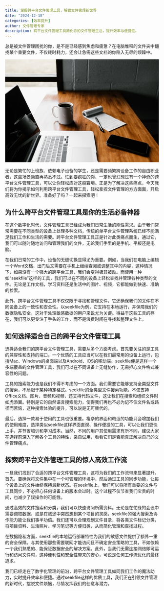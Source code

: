 ```yaml
---
title: 掌握跨平台文件管理工具，解锁文件管理新世界
date: "2024-12-18"
categories: [效率提升]
author: 文件管理专家
description: 跨平台文件管理工具简化你的文件管理生活，提升效率与便捷性。
---
```


总是被文件管理困扰的你，是不是已经感到焦虑和疲惫？在电脑堆积的文件夹中翻找某个重要文件，不仅耗时耗力，还会让急需这些文档的你陷入无尽的烦躁中。

![](thumbnail.jpg)

无论是繁忙的上班族、依赖电子设备的学生，还是需要频繁跨设备工作的自由职业者，这些场景简直再熟悉不过。忙到要疯狂的你，一定也曾幻想过有一个神奇的跨平台文件管理工具，可以让你轻松应对这般窘境。正是为了解决这些痛点，今天我们将为你揭示如何利用跨平台文件管理工具，轻松拿捏文件管理的方方面面，开启高效无忧的新世界。准备好了吗？一起来探索吧！

## 为什么跨平台文件管理工具是你的生活必备神器

在这个数字化时代，文件管理工具已经成为我们日常生活的刚性需求。由于我们常常需要在不同类型的设备上处理多种文档，传统的单平台文件管理系统已经不能满足我们工作和生活的需要。跨平台文件管理工具正是针对此类痛点而生，通过它，我们可以随时随地访问和管理我们的文件，无论我们手里的是手机、平板还是电脑。

在我们日常的工作中，设备的无缝切换显得尤为重要。例如，当我们在电脑上编辑一个Word文档，出门后又需要在手机上继续查阅或调整其中的内容，这种情况下，如果没有一个强大的跨平台工具，我们会变得极其被动。而使用一种如“seekfile”这样的工具，我们可以在不同的设备上轻松查找并管理各种类型的文件。无论是工作文档，学习资料还是生活中的图片、视频，它都能做到快速、准确的检索。

此外，跨平台文件管理工具不仅仅限于寻找和管理文件，它还确保我们的文件在不同设备上的一致性和安全性。以seekfile为例，它支持在本地运行，并保障我们的数据隐私安全，这对于处理敏感数据的用户来说尤为关键。得益于这些工具的存在，我们可以更专注于手头的工作，而不是浪费时间在寻找和整理文件上。

## 如何选择适合自己的跨平台文件管理工具

选择适合我们的跨平台文件管理工具，需要从多个方面考虑。首先要关注的是工具的兼容性和支持的端口。一个优质的工具应当可以在我们最常用的设备上运行，包括Mac、Windows的桌面端以及Android、iOS的移动端。seekfile便是这样一个多端覆盖的文件管理工具，我们可以在不同设备上无缝协作，无需担心文件格式兼容性的问题。

工具的搜索能力也是我们不得不考虑的一个方面。我们需要它能够支持全类型文件的搜索，不局限于某种特定格式。seekfile的全类型文件搜索功能，不仅支持Office文档、图片、音频和视频，还支持代码文件，这让我们在搜索和组织文件时如虎添翼。特别是它的自然语言搜索能力，使得我们再也不必为记不住文件名或路径而苦恼，这种搜索体验的提升，可以说是无可替代的。

最后，选择一款易于使用的工具也很重要。複杂的界面和晦涩的功能只会增加我们的使用难度，选择类似seekfile这样界面直观、操作便捷的工具，可以让我们更快上手，并节省培训和学习成本。当然，不同的用户其使用需求有所不同，建议大家在选择前深入了解各个工具的特性，亲自试用，看看它们是否能真正解决自己的文件管理痛点。

## 探索跨平台文件管理工具的惊人高效工作流

一旦我们找到了合适的跨平台文件管理工具，这将为我们的工作流带来显著提升。首先，要确保将文件集中在一个可管理的环境中，然后通过工具的同步功能，让每个设备上的文件始终保持最新状态。在seekfile上，我们可以将所有重要的文件与工具同步，不必担心任何设备上的版本会过时。这个过程不仅节省我们宝贵的时间，也减少了误操作的可能性。

通过高效的文件搜索和分类，我们可以快速访问所需资料。无论是在忙碌的会议中需要调取数据，或是在旅途中突然想到某个项目的灵感，seekfile的强大搜索及协作能力能让我们事半功倍。我们还可以合理规划文件目录，将各类文件标记分类，将项目资料、生活照片、学习笔记等方便归类，从而简化管理和查找过程。

在数据隐私方面，seekfile的本地运行部署特性为我们的敏感文件提供了额外一重的安全保障。与其使用那些需要联网才能访问且不确定安全策略的工具，不如依赖一个我们熟悉的、能保证数据安全的解决方案。此外，当我们无需连接网络即可运行和访问文件时，这种便利性和安全性带来的安心，可说是任何工作流优化的最终追求。

我们已经走在了数字化管理的前沿，跨平台文件管理工具如同我们工作的魔法助力，实时提升效率和便捷。通过seekfile这样的优质工具，我们正在引领文件管理的新时代，摆脱文件烦恼，尽情发挥我们的创意与潜力。
